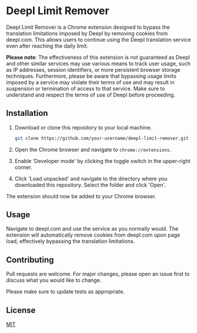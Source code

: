 # Deepl Limit Remover

Deepl Limit Remover is a Chrome extension designed to bypass the translation limitations imposed by Deepl by removing cookies from deepl.com. This allows users to continue using the Deepl translation service even after reaching the daily limit.

**Please note**: The effectiveness of this extension is not guaranteed as Deepl and other similar services may use various means to track user usage, such as IP addresses, session identifiers, or more persistent browser storage techniques. Furthermore, please be aware that bypassing usage limits imposed by a service may violate their terms of use and may result in suspension or termination of access to that service. Make sure to understand and respect the terms of use of Deepl before proceeding.

## Installation

1. Download or clone this repository to your local machine.

    ```bash
    git clone https://github.com/your-username/deepl-limit-remover.git
    ```

2. Open the Chrome browser and navigate to `chrome://extensions`.

3. Enable 'Developer mode' by clicking the toggle switch in the upper-right corner.

4. Click 'Load unpacked' and navigate to the directory where you downloaded this repository. Select the folder and click 'Open'.

The extension should now be added to your Chrome browser.

## Usage

Navigate to deepl.com and use the service as you normally would. The extension will automatically remove cookies from deepl.com upon page load, effectively bypassing the translation limitations.

## Contributing

Pull requests are welcome. For major changes, please open an issue first to discuss what you would like to change.

Please make sure to update tests as appropriate.

## License

[MIT](https://choosealicense.com/licenses/mit/)
